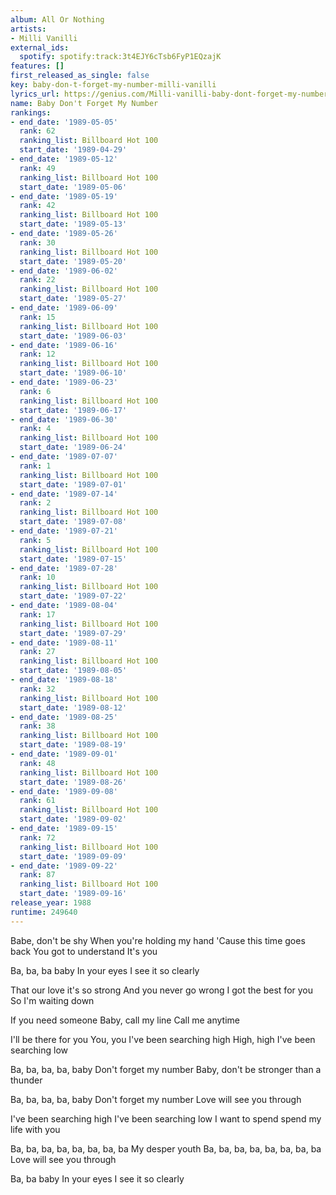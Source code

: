 ```yaml
---
album: All Or Nothing
artists:
- Milli Vanilli
external_ids:
  spotify: spotify:track:3t4EJY6cTsb6FyP1EQzajK
features: []
first_released_as_single: false
key: baby-don-t-forget-my-number-milli-vanilli
lyrics_url: https://genius.com/Milli-vanilli-baby-dont-forget-my-number-lyrics
name: Baby Don't Forget My Number
rankings:
- end_date: '1989-05-05'
  rank: 62
  ranking_list: Billboard Hot 100
  start_date: '1989-04-29'
- end_date: '1989-05-12'
  rank: 49
  ranking_list: Billboard Hot 100
  start_date: '1989-05-06'
- end_date: '1989-05-19'
  rank: 42
  ranking_list: Billboard Hot 100
  start_date: '1989-05-13'
- end_date: '1989-05-26'
  rank: 30
  ranking_list: Billboard Hot 100
  start_date: '1989-05-20'
- end_date: '1989-06-02'
  rank: 22
  ranking_list: Billboard Hot 100
  start_date: '1989-05-27'
- end_date: '1989-06-09'
  rank: 15
  ranking_list: Billboard Hot 100
  start_date: '1989-06-03'
- end_date: '1989-06-16'
  rank: 12
  ranking_list: Billboard Hot 100
  start_date: '1989-06-10'
- end_date: '1989-06-23'
  rank: 6
  ranking_list: Billboard Hot 100
  start_date: '1989-06-17'
- end_date: '1989-06-30'
  rank: 4
  ranking_list: Billboard Hot 100
  start_date: '1989-06-24'
- end_date: '1989-07-07'
  rank: 1
  ranking_list: Billboard Hot 100
  start_date: '1989-07-01'
- end_date: '1989-07-14'
  rank: 2
  ranking_list: Billboard Hot 100
  start_date: '1989-07-08'
- end_date: '1989-07-21'
  rank: 5
  ranking_list: Billboard Hot 100
  start_date: '1989-07-15'
- end_date: '1989-07-28'
  rank: 10
  ranking_list: Billboard Hot 100
  start_date: '1989-07-22'
- end_date: '1989-08-04'
  rank: 17
  ranking_list: Billboard Hot 100
  start_date: '1989-07-29'
- end_date: '1989-08-11'
  rank: 27
  ranking_list: Billboard Hot 100
  start_date: '1989-08-05'
- end_date: '1989-08-18'
  rank: 32
  ranking_list: Billboard Hot 100
  start_date: '1989-08-12'
- end_date: '1989-08-25'
  rank: 38
  ranking_list: Billboard Hot 100
  start_date: '1989-08-19'
- end_date: '1989-09-01'
  rank: 48
  ranking_list: Billboard Hot 100
  start_date: '1989-08-26'
- end_date: '1989-09-08'
  rank: 61
  ranking_list: Billboard Hot 100
  start_date: '1989-09-02'
- end_date: '1989-09-15'
  rank: 72
  ranking_list: Billboard Hot 100
  start_date: '1989-09-09'
- end_date: '1989-09-22'
  rank: 87
  ranking_list: Billboard Hot 100
  start_date: '1989-09-16'
release_year: 1988
runtime: 249640
---
```

Babe, don't be shy
When you're holding my hand
'Cause this time goes back
You got to understand
It's you

Ba, ba, ba baby
In your eyes
I see it so clearly

That our love it's so strong
And you never go wrong
I got the best for you
So I'm waiting down

If you need someone
Baby, call my line
Call me anytime

I'll be there for you
You, you
I've been searching high
High, high
I've been searching low


Ba, ba, ba, ba, baby
Don't forget my number
Baby, don't be stronger than a thunder

Ba, ba, ba, ba, baby
Don't forget my number
Love will see you through


I've been searching high
I've been searching low
I want to spend spend my life with you

Ba, ba, ba, ba, ba, ba, ba, ba
My desper youth
Ba, ba, ba, ba, ba, ba, ba, ba
Love will see you through

Ba, ba baby
In your eyes
I see it so clearly
